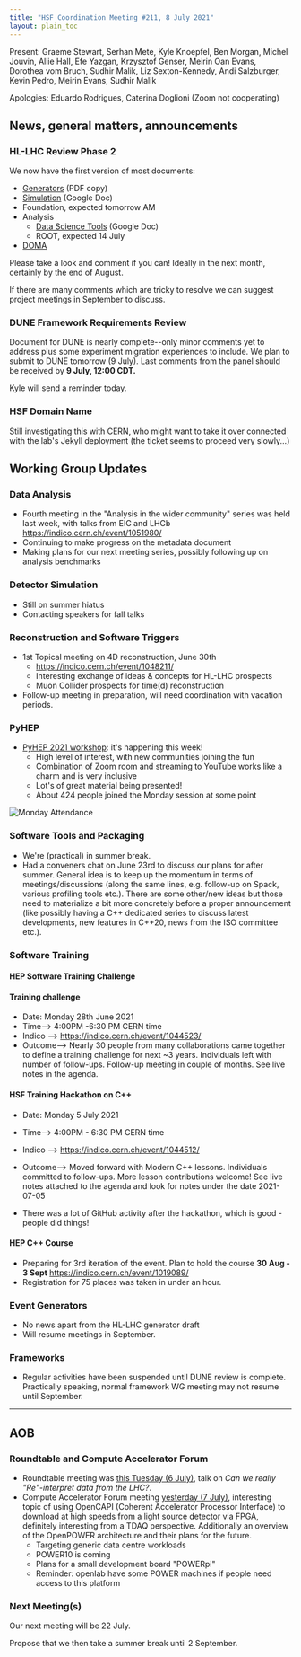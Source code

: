 ```yaml
---
title: "HSF Coordination Meeting #211, 8 July 2021"
layout: plain_toc
---
```


Present: Graeme Stewart, Serhan Mete, Kyle Knoepfel, Ben Morgan, Michel Jouvin, Allie Hall, Efe Yazgan, Krzysztof Genser, Meirin Oan Evans, Dorothea vom Bruch, Sudhir Malik, Liz Sexton-Kennedy, Andi Salzburger, Kevin Pedro, Meirin Evans, Sudhir Malik

Apologies: Eduardo Rodrigues, Caterina Doglioni (Zoom not cooperating)

## News, general matters, announcements

### HL-LHC Review Phase 2

We now have the first version of most documents:

- [Generators](https://drive.google.com/file/d/18_ID_XLw4K1AjaYXuQC2pdNjZEWWbhk4/view?usp=sharing) (PDF copy)
- [Simulation](https://docs.google.com/document/d/1Rl9PH43gEWSzYtELT12-77zi-uW1avz8uClL44wcDvE/edit?usp=sharing) (Google Doc)
- Foundation, expected tomorrow AM
- Analysis
  - [Data Science Tools](https://docs.google.com/document/d/13b1icyAsr99gPqgTQo5-Lso5x6aotdvVXe8lXjD5YvY/edit?usp=sharing) (Google Doc)
  - ROOT, expected 14 July
- [DOMA](https://www.overleaf.com/read/gkbppxdvcvvf)

Please take a look and comment if you can! Ideally in the next month, certainly by the end of August.

If there are many comments which are tricky to resolve we can suggest project meetings in September to discuss.

### DUNE Framework Requirements Review

Document for DUNE is nearly complete--only minor comments yet to address plus some experiment migration experiences to include. We plan to submit to DUNE tomorrow (9 July).  Last comments from the panel should be received by **9 July, 12:00 CDT.**

Kyle will send a reminder today.

### HSF Domain Name

Still investigating this with CERN, who might want to take it over connected with the lab's Jekyll deployment (the ticket seems to proceed very slowly...)

## Working Group Updates

### Data Analysis

- Fourth meeting in the "Analysis in the wider community" series was held last week, with talks from EIC and LHCb <https://indico.cern.ch/event/1051980/>
- Continuing to make progress on the metadata document
- Making plans for our next meeting series, possibly following up on analysis benchmarks


### Detector Simulation

- Still on summer hiatus
- Contacting speakers for fall talks

### Reconstruction and Software Triggers

- 1st Topical meeting on 4D reconstruction, June 30th
  - <https://indico.cern.ch/event/1048211/>
  - Interesting exchange of ideas & concepts for HL-LHC prospects
  - Muon Collider prospects for time(d) reconstruction
- Follow-up meeting in preparation, will need coordination with vacation periods.

### PyHEP

- [PyHEP 2021 workshop](https://indico.cern.ch/e/PyHEP2021): it's happening this week!
  - High level of interest, with new communities joining the fun
  - Combination of Zoom room and streaming to YouTube works like a charm and is very inclusive
  - Lot's of great material being presented!
  - About 424 people joined the Monday session at some point

![Monday Attendance](https://codimd.s3.shivering-isles.com/demo/uploads/upload_dda5d2bab4642c510df4f7cf7551cf9b.png)

### Software Tools and Packaging

- We're (practical) in summer break.
- Had a conveners chat on June 23rd to discuss our plans for after summer. General idea is to keep up the momentum in terms of meetings/discussions (along the same lines, e.g. follow-up on Spack, various profiling tools etc.). There are some other/new ideas but those need to materialize a bit more concretely before a proper announcement (like possibly having a C++ dedicated series to discuss latest developments, new features in C++20, news from the ISO committee etc.).

### Software Training

#### HEP Software Training Challenge

#### Training challenge

- Date: Monday 28th June 2021
- Time--> 4:00PM -6:30 PM CERN time
- Indico --> <https://indico.cern.ch/event/1044523/>
- Outcome--> Nearly 30 people from many collaborations came together to define a training challenge for next ~3 years. Individuals left with number of follow-ups. Follow-up meeting in couple of months. See live notes in the agenda.

#### HSF Training Hackathon on C++

- Date: Monday 5 July 2021
- Time--> 4:00PM - 6:30 PM CERN time
- Indico --> <https://indico.cern.ch/event/1044512/>
- Outcome--> Moved forward with Modern C++ lessons. Individuals committed to follow-ups. More lesson contributions welcome! See live notes attached to the agenda and look for notes under the date 2021-07-05

- There was a lot of GitHub activity after the hackathon, which is good - people did things!

#### HEP C++ Course

- Preparing for 3rd iteration of the event. Plan to hold the course **30 Aug - 3 Sept** <https://indico.cern.ch/event/1019089/>
- Registration for 75 places was taken in under an hour.

### Event Generators

- No news apart from the HL-LHC generator draft
- Will resume meetings in September.

### Frameworks

- Regular activities have been suspended until DUNE review is complete.  Practically speaking, normal framework WG meeting may not resume until September.

---

## AOB

### Roundtable and Compute Accelerator Forum

- Roundtable meeting was [this Tuesday (6 July)](https://indico.jlab.org/event/420/#day-2021-07-06), talk on *Can we really "Re"-interpret data from the LHC?*.
- Compute Accelerator Forum meeting [yesterday (7 July)](https://indico.cern.ch/event/975012/), interesting topic of using OpenCAPI (Coherent Accelerator Processor Interface) to download at high speeds from a light source detector via FPGA, definitely interesting from a TDAQ perspective. Additionally an overview of the OpenPOWER architecture and their plans for the future.
  - Targeting generic data centre workloads
  - POWER10 is coming
  - Plans for a small development board "POWERpi"
  - Reminder: openlab have some POWER machines if people need access to this platform

### Next Meeting(s)

Our next meeting will be 22 July.

Propose that we then take a summer break until 2 September.
